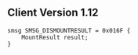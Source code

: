 ## Client Version 1.12

```rust,ignore
smsg SMSG_DISMOUNTRESULT = 0x016F {
    MountResult result;    
}

```
